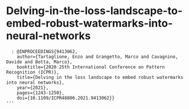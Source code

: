 # Delving-in-the-loss-landscape-to-embed-robust-watermarks-into-neural-networks
```letex
  : @INPROCEEDINGS{9413062,
    author={Tartaglione, Enzo and Grangetto, Marco and Cavagnino, Davide and Botta, Marco},
    booktitle={2020 25th International Conference on Pattern Recognition (ICPR)}, 
    title={Delving in the loss landscape to embed robust watermarks into neural networks}, 
    year={2021},
    pages={1243-1250},
    doi={10.1109/ICPR48806.2021.9413062}}
'''

